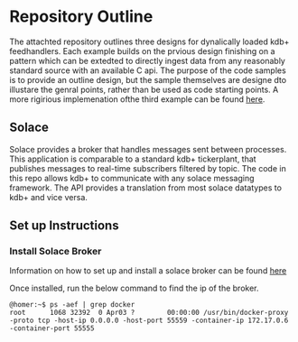 # Repository Outline

The attachted repository outlines three designs for dynalically loaded kdb+ feedhandlers. Each example builds on the prvious design finishing on a pattern which can be extedted to directly ingest data from any reasonably standard source with an available C api. 
The purpose of the code samples is to provide an outline design, but the sample themselves are designe dto illustare the genral points, rather than be used as code starting points. A more rigirious implemenation ofthe third example can be found [here](https://www.quora.com).  

## Solace

Solace provides a broker that handles messages sent between processes. This application is comparable to a standard kdb+ tickerplant, that publishes messages to real-time subscribers filtered by topic. The code in this repo allows kdb+ to communicate with any solace messaging framework. The API provides a translation from most solace datatypes to kdb+ and vice versa.

## Set up Instructions

### Install Solace Broker

Information on how to set up and install a solace broker can be found [here](https://docs.solace.com/Solace-SW-Broker-Set-Up/Docker-Containers/Set-Up-Single-Linux-Container.htm)

Once installed, run the below command to find the ip of the broker.
```
@homer:~$ ps -aef | grep docker
root      1068 32392  0 Apr03 ?        00:00:00 /usr/bin/docker-proxy -proto tcp -host-ip 0.0.0.0 -host-port 55559 -container-ip 172.17.0.6 -container-port 55555
```
